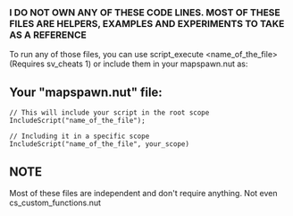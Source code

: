 ### I DO NOT OWN ANY OF THESE CODE LINES. MOST OF THESE FILES ARE HELPERS, EXAMPLES AND EXPERIMENTS TO TAKE AS A REFERENCE

To run any of those files, you can use script_execute <name_of_the_file> (Requires sv_cheats 1) or include them in your mapspawn.nut as:
## Your "mapspawn.nut" file:
```Squirrel
// This will include your script in the root scope
IncludeScript("name_of_the_file");

// Including it in a specific scope
IncludeScript("name_of_the_file", your_scope)
```
## NOTE
Most of these files are independent and don't require anything. Not even cs_custom_functions.nut
